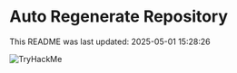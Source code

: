 # Auto Regenerate Repository

This README was last updated: 2025-05-01 15:28:26

 ![TryHackMe](https://tryhackme.com/badge/533634)
